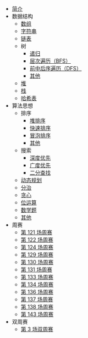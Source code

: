 * [简介](/)
* 数据结构
  * [数组](data-structure/array/)
  * [字符串](data-structure/string/)
  * [链表](data-structure/linked_list/)
  * 树
    * [递归](data-structure/tree/recursion/)
    * [层次遍历（BFS）](data-structure/tree/bfs/)
    * [前中后序遍历（DFS）](data-structure/tree/dfs/)
    * [其他](data-structure/tree/other/)
  * [堆](data-structure/heap/)
  * [栈](data-structure/stack/)
  * [哈希表](data-structure/hash/)
* 算法思想
  * 排序
    * [堆排序](algorithm/sort/heap/)
    * [快速排序](algorithm/sort/quick/)
    * [冒泡排序](algorithm/sort/bubble/)
    * [其他](algorithm/sort/other/)
  * 搜索
    * [深度优先](algorithm/research/dfs/)
    * [广度优先](algorithm/research/bfs/)
    * [二分查找](algorithm/research/binary-search/)
  * [动态规划](algorithm/dynamic/)
  * [分治](algorithm/divide-and-conquer/)
  * [贪心](algorithm/greedy/)
  * [位运算](algorithm/bit/)
  * [数学题](algorithm/math/)
  * [其他](algorithm/other/)
* 周赛
  * [第 121 场周赛](weekly/121/)
  * [第 122 场周赛](weekly/122/)
  * [第 124 场周赛](weekly/124/)
  * [第 129 场周赛](weekly/129/)
  * [第 130 场周赛](weekly/130/)
  * [第 131 场周赛](weekly/131/)
  * [第 133 场周赛](weekly/133/)
  * [第 134 场周赛](weekly/134/)
  * [第 136 场周赛](weekly/136/)
  * [第 137 场周赛](weekly/137/)
  * [第 138 场周赛](weekly/138/)
  * [第 143 场周赛](weekly/143)
* 双周赛
  * [第 3 场双周赛](biweekly/3/)